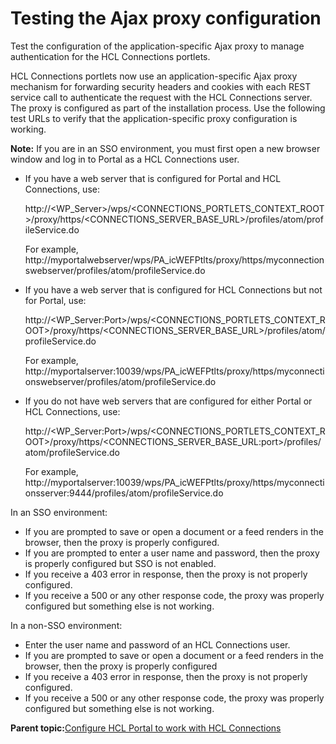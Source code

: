 # Testing the Ajax proxy configuration

Test the configuration of the application-specific Ajax proxy to manage authentication for the HCL Connections portlets.

HCL Connections portlets now use an application-specific Ajax proxy mechanism for forwarding security headers and cookies with each REST service call to authenticate the request with the HCL Connections server. The proxy is configured as part of the installation process. Use the following test URLs to verify that the application-specific proxy configuration is working.

**Note:** If you are in an SSO environment, you must first open a new browser window and log in to Portal as a HCL Connections user.

-   If you have a web server that is configured for Portal and HCL Connections, use:

    http://<WP\_Server\>/wps/<CONNECTIONS\_PORTLETS\_CONTEXT\_ROOT\>/proxy/https/<CONNECTIONS\_SERVER\_BASE\_URL\>/profiles/atom/profileService.do

    For example, http://myportalwebserver/wps/PA\_icWEFPtlts/proxy/https/myconnectionswebserver/profiles/atom/profileService.do

-   If you have a web server that is configured for HCL Connections but not for Portal, use:

    http://<WP\_Server:Port\>/wps/<CONNECTIONS\_PORTLETS\_CONTEXT\_ROOT\>/proxy/https/<CONNECTIONS\_SERVER\_BASE\_URL\>/profiles/atom/profileService.do

    For example, http://myportalserver:10039/wps/PA\_icWEFPtlts/proxy/https/myconnectionswebserver/profiles/atom/profileService.do

-   If you do not have web servers that are configured for either Portal or HCL Connections, use:

    http://<WP\_Server:Port\>/wps/<CONNECTIONS\_PORTLETS\_CONTEXT\_ROOT\>/proxy/https/<CONNECTIONS\_SERVER\_BASE\_URL:port\>/profiles/atom/profileService.do

    For example, http://myportalserver:10039/wps/PA\_icWEFPtlts/proxy/https/myconnectionsserver:9444/profiles/atom/profileService.do


In an SSO environment:

-   If you are prompted to save or open a document or a feed renders in the browser, then the proxy is properly configured.
-   If you are prompted to enter a user name and password, then the proxy is properly configured but SSO is not enabled.
-   If you receive a 403 error in response, then the proxy is not properly configured.
-   If you receive a 500 or any other response code, the proxy was properly configured but something else is not working.

In a non-SSO environment:

-   Enter the user name and password of an HCL Connections user.
-   If you are prompted to save or open a document or a feed renders in the browser, then the proxy is properly configured
-   If you receive a 403 error in response, then the proxy is not properly configured.
-   If you receive a 500 or any other response code, the proxy was properly configured but something else is not working.

**Parent topic:**[Configure HCL Portal to work with HCL Connections](../connect/c_connections_overview.md)

